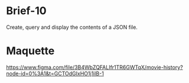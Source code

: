 # Brief-10
 Create, query and display the contents of a JSON file.
# Maquette
 https://www.figma.com/file/3B4WbZQFALIfr1TR6GWTqX/movie-history?node-id=0%3A1&t=GCTOdGIxHO1j1ilB-1
 <image>